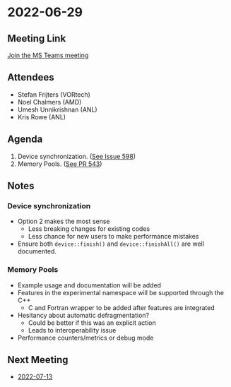 # 2022-06-29

## Meeting Link

[Join the MS Teams meeting](https://teams.microsoft.com/l/meetup-join/19%3ameeting_NDBhZmQyMTUtMzEzMy00ZWJkLTkzZDAtMzRiZDg1YWU5OTQ3%40thread.v2/0?context=%7b%22Tid%22%3a%220cfca185-25f7-49e3-8ae7-704d5326e285%22%2c%22Oid%22%3a%22e76e8444-bf17-4212-b407-066369e3264c%22%7d)

## Attendees

- Stefan Frijters (VORtech)
- Noel Chalmers (AMD)
- Umesh Unnikrishnan (ANL)
- Kris Rowe (ANL)

## Agenda

1. Device synchronization. ([See Issue 598](https://github.com/libocca/occa/issues/598))
2. Memory Pools. ([See PR 543](https://github.com/libocca/occa/pull/543))

## Notes

### Device synchronization

- Option 2 makes the most sense
  - Less breaking changes for existing codes
  - Less chance for new users to make performance mistakes
- Ensure both `device::finish()` and `device::finishAll()` are well documented.

### Memory Pools

- Example usage and documentation will be added 
- Features in the experimental namespace will be supported through the C++
  - C and Fortran wrapper to be added after features are integrated 
- Hesitancy about automatic defragmentation?
  - Could be better if this was an explicit action 
  - Leads to interoperability issue
- Performance counters/metrics or debug mode 

## Next Meeting

- [2022-07-13](2022-07-13.md)
